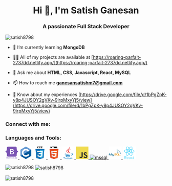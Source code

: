 <div>
  <h1 align="center">Hi 👋, I'm Satish Ganesan</h1>
<h3 align="center">A passionate Full Stack Developer</h3>
  </div>

<p align="left"> <img src="https://komarev.com/ghpvc/?username=satish8798&label=Profile%20views&color=0e75b6&style=flat" alt="satish8798" /> </p>

- 🌱 I’m currently learning **MongoDB**

- 👨‍💻 All of my projects are available at [https://roaring-parfait-2737dd.netlify.app/](https://roaring-parfait-2737dd.netlify.app/)

- 💬 Ask me about **HTML, CSS, Javascript, React, MySQL**

- 📫 How to reach me **ganesansatishm7@gmail.com**

- 📄 Know about my experiences [https://drive.google.com/file/d/1bPgZpK-y8p4JUSOY2gVKv-9irpMxyYj5/view](https://drive.google.com/file/d/1bPgZpK-y8p4JUSOY2gVKv-9irpMxyYj5/view)

<h3 align="left">Connect with me:</h3>
<p align="left">
</p>

<h3 align="left">Languages and Tools:</h3>
<p align="left"> <a href="https://getbootstrap.com" target="_blank" rel="noreferrer"> <img src="https://raw.githubusercontent.com/devicons/devicon/master/icons/bootstrap/bootstrap-plain-wordmark.svg" alt="bootstrap" width="40" height="40"/> </a> <a href="https://www.cprogramming.com/" target="_blank" rel="noreferrer"> <img src="https://raw.githubusercontent.com/devicons/devicon/master/icons/c/c-original.svg" alt="c" width="40" height="40"/> </a> <a href="https://www.w3schools.com/css/" target="_blank" rel="noreferrer"> <img src="https://raw.githubusercontent.com/devicons/devicon/master/icons/css3/css3-original-wordmark.svg" alt="css3" width="40" height="40"/> </a> <a href="https://www.w3.org/html/" target="_blank" rel="noreferrer"> <img src="https://raw.githubusercontent.com/devicons/devicon/master/icons/html5/html5-original-wordmark.svg" alt="html5" width="40" height="40"/> </a> <a href="https://www.java.com" target="_blank" rel="noreferrer"> <img src="https://raw.githubusercontent.com/devicons/devicon/master/icons/java/java-original.svg" alt="java" width="40" height="40"/> </a> <a href="https://developer.mozilla.org/en-US/docs/Web/JavaScript" target="_blank" rel="noreferrer"> <img src="https://raw.githubusercontent.com/devicons/devicon/master/icons/javascript/javascript-original.svg" alt="javascript" width="40" height="40"/> </a> <a href="https://www.microsoft.com/en-us/sql-server" target="_blank" rel="noreferrer"> <img src="https://www.svgrepo.com/show/303229/microsoft-sql-server-logo.svg" alt="mssql" width="40" height="40"/> </a> <a href="https://www.mysql.com/" target="_blank" rel="noreferrer"> <img src="https://raw.githubusercontent.com/devicons/devicon/master/icons/mysql/mysql-original-wordmark.svg" alt="mysql" width="40" height="40"/> </a> <a href="https://reactjs.org/" target="_blank" rel="noreferrer"> <img src="https://raw.githubusercontent.com/devicons/devicon/master/icons/react/react-original-wordmark.svg" alt="react" width="40" height="40"/> </a> </p>

<p><img align="left" src="https://github-readme-stats.vercel.app/api/top-langs?username=satish8798&show_icons=true&locale=en&layout=compact" alt="satish8798" /></p>

<p>&nbsp;<img align="center" src="https://github-readme-stats.vercel.app/api?username=satish8798&show_icons=true&locale=en" alt="satish8798" /></p>

<p><img align="center" src="https://github-readme-streak-stats.herokuapp.com/?user=satish8798&" alt="satish8798" /></p>
